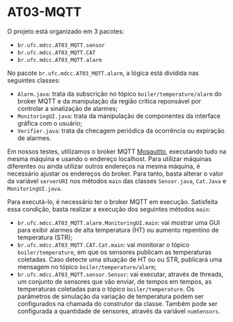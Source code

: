 # AT03-MQTT

O projeto está organizado em 3 pacotes:
* `br.ufc.mdcc.AT03_MQTT.sensor`
* `br.ufc.mdcc.AT03_MQTT.CAT`
* `br.ufc.mdcc.AT03_MQTT.alarm`

No pacote `br.ufc.mdcc.AT03_MQTT.alarm`, a lógica está dividida nas seguintes classes:

* `Alarm.java`: trata da subscrição no tópico `boiler/temperature/alarm` do broker MQTT e da manipulação da região crítica reponsável por controlar a sinalização de alarmes;
* `MonitoringUI.java`: trata da manipulação de componentes da interface gráfica com o usuário;
* `Verifier.java`: trata da checagem periódica da ocorrência ou expiração de alarmes.

Em nossos testes, utilizamos o broker MQTT [Mosquitto](https://mosquitto.org/), executando tudo na mesma máquina e usando o endereço localhost. Para utilizar máquinas diferentes ou ainda utilizar outros endereços na mesma máquina, é necessário ajustar os endereços do broker. Para tanto, basta alterar o valor da variável `serverURI` nos métodos `main` das classes `Sensor.java`, `Cat.Java` e `MonitoringUI.java`.

Para executá-lo, é necessário ter o broker MQTT em execução. Satisfeita essa condição, basta realizar a execução dos seguintes métodos `main`:
* `br.ufc.mdcc.AT03_MQTT.alarm.MonitoringUI.main`: vai mostrar uma GUI para exibir alarmes de alta temperatura (HT) ou aumento repentino de temperatura (STR);
* `br.ufc.mdcc.AT03_MQTT.CAT.Cat.main`: vai monitorar o tópico `boiler/temperature`, em que os sensores publicam as temperaturas coletadas. Caso detecte uma situação de HT ou ou STR, publicará uma mensagem no tópico `boiler/temperature/alarm`;
* `br.ufc.mdcc.AT03_MQTT.sensor.Sensor`: vai executar, através de threads, um conjunto de sensores que vão enviar, de tempos em tempos, as temperaturas coletadas para o tópico `boiler/temperature`. Os parâmetros de simulação da variação de temperatura podem ser configurados na chamada do construtor da classe. Também pode ser configurada a quantidade de sensores, através da variável `numSensors`.
